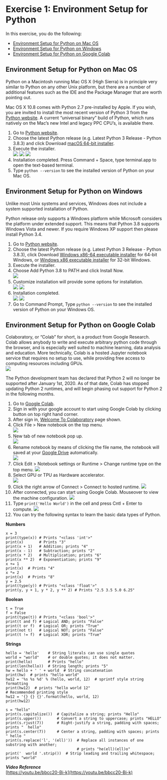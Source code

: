 # Exercise 1: Environment Setup for Python

In this exercise, you do the following:
+ [Environment Setup for Python on Mac OS](#macos)
+ [Environment Setup for Python on Windows](#windows)
+ [Environment Setup for Python on Google Colab](#colab)
 
## Environment Setup for Python on Mac OS<a name="macos"></a>
Python on a Macintosh running Mac OS X (High Sierra) is in principle very similar to Python on any other Unix platform, but there are a number of additional features such as the IDE and the Package Manager that are worth pointing out.

Mac OS X 10.8 comes with Python 2.7 pre-installed by Apple. If you wish, you are invited to install the most recent version of Python 3 from the [Python website](https://www.python.org/downloads/mac-osx/). A current “universal binary” build of Python, which runs natively on the Mac’s new Intel and legacy PPC CPU’s, is available there.

1. Go to [Python website](https://www.python.org/downloads/mac-osx/).
1. Choose the latest Python release (e.g. Latest Python 3 Release - Python 3.8.3) and click Download [macOS 64-bit installer](https://www.python.org/ftp/python/3.8.3/python-3.8.3-macosx10.9.pkg).
1. Execute the installer.  
![](./images/ex1-ios-01.png)
![](./images/ex1-ios-02.png)
![](./images/ex1-ios-03.png)
1. Installation completed. Press Command + Space, type terminal.app to open the text-based terminal.
1. Type ```python --version``` to see the installed version of Python on your Mac OS.


## Environment Setup for Python on Windows<a name="windows"></a>
Unlike most Unix systems and services, Windows does not include a system supported installation of Python.

Python release only supports a Windows platform while Microsoft considers the platform under extended support. This means that Python 3.8 supports Windows Vista and newer. If you require Windows XP support then please install Python 3.4.

1. Go to [Python website](https://www.python.org/downloads/windows/).
1. Choose the latest Python release (e.g. Latest Python 3 Release - Python 3.8.3), click Download [Windows x86-64 executable installer](https://www.python.org/ftp/python/3.8.3/python-3.8.3-amd64.exe) for 64-bit Windows, or [Windows x86 executable installer](https://www.python.org/ftp/python/3.8.3/python-3.8.3.exe) for 32-bit Windows.
1. Execute the installer.
1. Choose Add Python 3.8 to PATH and click Install Now.  
![](./images/ex1-win-01.png)
1. Customize installation will provide some options for installation.  
![](./images/ex1-win-02.png)
![](./images/ex1-win-03.png)
1. Installation completed.  
![](./images/ex1-win-04.png)
![](./images/ex1-win-05.png)
1. Go to Command Prompt, Type ```python --version``` to see the installed version of Python on your Windows OS.


## Environment Setup for Python on Google Colab<a name="colab"></a>
Colaboratory, or “Colab” for short, is a product from Google Research. Colab allows anybody to write and execute arbitrary python code through the browser, and is especially well suited to machine learning, data analysis and education. More technically, Colab is a hosted Jupyter notebook service that requires no setup to use, while providing free access to computing resources including GPUs.  
![](./images/ex1-colab-01.png)

The Python development team has declared that Python 2 will no longer be supported after January 1st, 2020. As of that date, Colab has stopped updating Python 2 runtimes, and will begin phasing out support for Python 2 in the following months.

1. Go to [Google Colab](https://colab.research.google.com).
1. Sign in with your google account to start using Google Colab by clicking button on top right hand corner.
1. After sign in, [Welcome To Colaboratory](https://colab.research.google.com/notebooks/intro.ipynb) page shown.
1. Click File > New notebook on the top menu.  
![](./images/ex1-colab-02.png)
1. New tab of new notebook pop up.  
![](./images/ex1-colab-03.png)
1. Rename notebook by means of clicking the file name, the notebook will saved at your [Google Drive](https://drive.google.com/drive/my-drive) automatically.  
![](./images/ex1-colab-04.png)
1. Click Edit > Notebook settings or Runtime > Change runtime type on the top menu. 
![](./images/ex1-colab-05.png)
1. Select GPU or TPU as Hardware accelerator.  
![](./images/ex1-colab-06.png)
1. Click the right arrow of Connect > Connect to hosted runtime.
![](./images/ex1-colab-07.png)
1. After connected, you can start using Google Colab. Mouseover to view the machine configuration.
![](./images/ex1-colab-08.png)
1. Type ```print('Hello World')``` in the cell and press Cntl + Enter to compute.
![](./images/ex1-colab-09.png)
1. You can try the following syntax to learn the basic data types of Python.

**Numbers**
```
x = 3
print(type(x)) # Prints "<class 'int'>"
print(x)       # Prints "3"
print(x + 1)   # Addition; prints "4"
print(x - 1)   # Subtraction; prints "2"
print(x * 2)   # Multiplication; prints "6"
print(x ** 2)  # Exponentiation; prints "9"
x += 1
print(x)  # Prints "4"
x *= 2
print(x)  # Prints "8"
y = 2.5
print(type(y)) # Prints "<class 'float'>"
print(y, y + 1, y * 2, y ** 2) # Prints "2.5 3.5 5.0 6.25"
```

**Boolean**
```
t = True
f = False
print(type(t)) # Prints "<class 'bool'>"
print(t and f) # Logical AND; prints "False"
print(t or f)  # Logical OR; prints "True"
print(not t)   # Logical NOT; prints "False"
print(t != f)  # Logical XOR; prints "True"
```

**Strings**
```
hello = 'hello'    # String literals can use single quotes
world = "world"    # or double quotes; it does not matter.
print(hello)       # Prints "hello"
print(len(hello))  # String length; prints "5"
hw = hello + ' ' + world  # String concatenation
print(hw)  # prints "hello world"
hw12 = '%s %s %d' % (hello, world, 12)  # sprintf style string formatting
print(hw12)  # prints "hello world 12"
# Recommended printing style
hw12 = '{} {} {}'.format(hello, world, 12)
print(hw12)

s = "hello"
print(s.capitalize())  # Capitalize a string; prints "Hello"
print(s.upper())       # Convert a string to uppercase; prints "HELLO"
print(s.rjust(7))      # Right-justify a string, padding with spaces; prints "  hello"
print(s.center(7))     # Center a string, padding with spaces; prints " hello "
print(s.replace('l', '(ell)'))  # Replace all instances of one substring with another;
                                # prints "he(ell)(ell)o"
print('  world '.strip())  # Strip leading and trailing whitespace; prints "world"
```

***Video Reference***  
[https://youtu.be/bbcc20-Bi-k](https://youtu.be/bbcc20-Bi-k)

